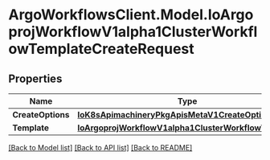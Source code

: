 # ArgoWorkflowsClient.Model.IoArgoprojWorkflowV1alpha1ClusterWorkflowTemplateCreateRequest

## Properties

Name | Type | Description | Notes
------------ | ------------- | ------------- | -------------
**CreateOptions** | [**IoK8sApimachineryPkgApisMetaV1CreateOptions**](IoK8sApimachineryPkgApisMetaV1CreateOptions.md) |  | [optional] 
**Template** | [**IoArgoprojWorkflowV1alpha1ClusterWorkflowTemplate**](IoArgoprojWorkflowV1alpha1ClusterWorkflowTemplate.md) |  | [optional] 

[[Back to Model list]](../README.md#documentation-for-models) [[Back to API list]](../README.md#documentation-for-api-endpoints) [[Back to README]](../README.md)

